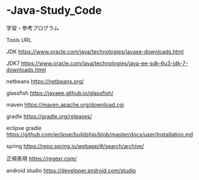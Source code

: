 # -Java-Study_Code
学習・参考プログラム

Tools URL

JDK
https://www.oracle.com/java/technologies/javase-downloads.html

JDK7
https://www.oracle.com/java/technologies/java-ee-sdk-6u3-jdk-7-downloads.html

netbeans
https://netbeans.org/

glassfish
https://javaee.github.io/glassfish/

maven
https://maven.apache.org/download.cgi

gradle
https://gradle.org/releases/

eclipse gradle
https://github.com/eclipse/buildship/blob/master/docs/user/Installation.md

spring
https://repo.spring.io/webapp/#/search/archive/

正規表現
https://regexr.com/

android studio
https://developer.android.com/studio
